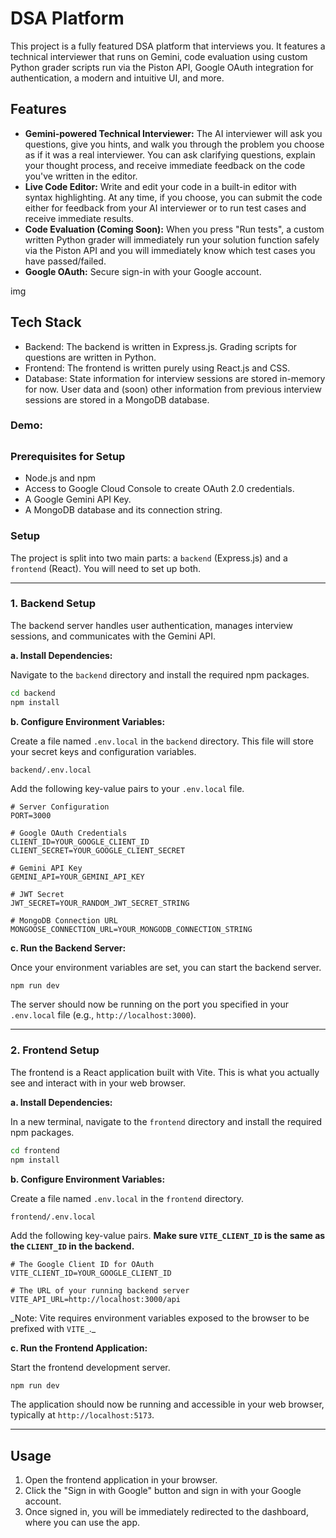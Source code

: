 # DSA Platform

This project is a fully featured DSA platform that interviews you. It features a technical interviewer that runs on Gemini, code evaluation using custom Python grader scripts run via the Piston API, Google OAuth integration for authentication, a modern and intuitive UI, and more.

## Features

- **Gemini-powered Technical Interviewer:** The AI interviewer will ask you questions, give you hints, and walk you through the problem you choose as if it was a real interviewer. You can ask clarifying questions, explain your thought process, and receive immediate feedback on the code you've written in the editor.
- **Live Code Editor:** Write and edit your code in a built-in editor with syntax highlighting. At any time, if you choose, you can submit the code either for feedback from your AI interviewer or to run test cases and receive immediate results.
- **Code Evaluation (Coming Soon):** When you press "Run tests", a custom written Python grader will immediately run your solution function safely via the Piston API and you will immediately know which test cases you have passed/failed.
- **Google OAuth:** Secure sign-in with your Google account.

img

## Tech Stack

- Backend: The backend is written in Express.js. Grading scripts for questions are written in Python.
- Frontend: The frontend is written purely using React.js and CSS.
- Database: State information for interview sessions are stored in-memory for now. User data and (soon) other information from previous interview sessions are stored in a MongoDB database.

### Demo:

##

### Prerequisites for Setup

- Node.js and npm
- Access to Google Cloud Console to create OAuth 2.0 credentials.
- A Google Gemini API Key.
- A MongoDB database and its connection string.

### Setup

The project is split into two main parts: a `backend` (Express.js) and a `frontend` (React). You will need to set up both.

---

### 1. Backend Setup

The backend server handles user authentication, manages interview sessions, and communicates with the Gemini API.

**a. Install Dependencies:**

Navigate to the `backend` directory and install the required npm packages.

```bash
cd backend
npm install
```

**b. Configure Environment Variables:**

Create a file named `.env.local` in the `backend` directory. This file will store your secret keys and configuration variables.

```
backend/.env.local
```

Add the following key-value pairs to your `.env.local` file.

```dotenv
# Server Configuration
PORT=3000

# Google OAuth Credentials
CLIENT_ID=YOUR_GOOGLE_CLIENT_ID
CLIENT_SECRET=YOUR_GOOGLE_CLIENT_SECRET

# Gemini API Key
GEMINI_API=YOUR_GEMINI_API_KEY

# JWT Secret
JWT_SECRET=YOUR_RANDOM_JWT_SECRET_STRING

# MongoDB Connection URL
MONGOOSE_CONNECTION_URL=YOUR_MONGODB_CONNECTION_STRING
```

**c. Run the Backend Server:**

Once your environment variables are set, you can start the backend server.

```bash
npm run dev
```

The server should now be running on the port you specified in your `.env.local` file (e.g., `http://localhost:3000`).

---

### 2. Frontend Setup

The frontend is a React application built with Vite. This is what you actually see and interact with in your web browser.

**a. Install Dependencies:**

In a new terminal, navigate to the `frontend` directory and install the required npm packages.

```bash
cd frontend
npm install
```

**b. Configure Environment Variables:**

Create a file named `.env.local` in the `frontend` directory.

```
frontend/.env.local
```

Add the following key-value pairs. **Make sure `VITE_CLIENT_ID` is the **same** as the `CLIENT_ID` in the backend.**

```dotenv
# The Google Client ID for OAuth
VITE_CLIENT_ID=YOUR_GOOGLE_CLIENT_ID

# The URL of your running backend server
VITE_API_URL=http://localhost:3000/api
```

_Note: Vite requires environment variables exposed to the browser to be prefixed with `VITE_`.\_

**c. Run the Frontend Application:**

Start the frontend development server.

```bash
npm run dev
```

The application should now be running and accessible in your web browser, typically at `http://localhost:5173`.

---

## Usage

1.  Open the frontend application in your browser.
2.  Click the "Sign in with Google" button and sign in with your Google account.
3.  Once signed in, you will be immediately redirected to the dashboard, where you can use the app.
